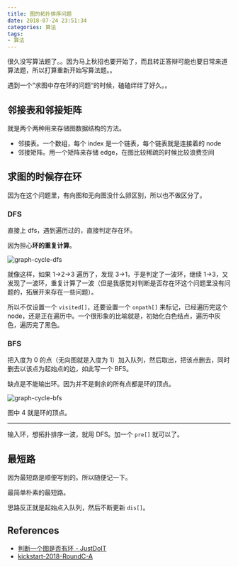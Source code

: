 ```yaml
---
title: 图的拓扑排序问题
date: 2018-07-24 23:51:34
categories: 算法
tags:
- 算法
---
```


很久没写算法题了。。因为马上秋招也要开始了，而且转正答辩可能也要日常来道算法题，所以打算重新开始写算法题。。

遇到一个”求图中存在环的问题“的时候，磕磕绊绊了好久。。

## 邻接表和邻接矩阵
就是两个两种用来存储图数据结构的方法。

- 邻接表。一个数组，每个 index 是一个链表，每个链表就是连接着的 node
- 邻接矩阵。用一个矩阵来存储 edge，在图比较稀疏的时候比较浪费空间

## 求图的时候存在环
因为在这个问题里，有向图和无向图没什么卵区别，所以也不做区分了。

### DFS
直接上 dfs，遇到遍历过的，直接判定存在环。

因为担心**环的重复计算**。

![graph-cycle-dfs](https://i.loli.net/2018/07/25/5b574e888c55b.png)

就像这样，如果 1->2->3 遍历了，发现 3->1，于是判定了一波环，继续 1->3，又发现了一波环，重复计算了一波（但是我感觉对判断是否存在环这个问题里没有问题的，拓展开来存在一些问题）。

所以不仅设置一个 `visited[]`，还要设置一个 `onpath[]` 来标记，已经遍历完这个 node，还是正在遍历中。一个很形象的比喻就是，初始化白色结点，遍历中灰色，遍历完了黑色。

### BFS
把入度为 0 的点（无向图就是入度为 1）加入队列，然后取出，把该点删去，同时删去以该点为起始点的边，如此写一个 BFS。

缺点是不能输出环。因为并不是剩余的所有点都是环的顶点。

![graph-cycle-bfs](https://i.loli.net/2018/07/25/5b5751ac34dbe.png)

图中 4 就是环的顶点。

-----

输入环，想拓扑排序一波，就用 DFS。加一个 `pre[]` 就可以了。

## 最短路
因为最短路是顺便写到的。所以随便记一下。

最简单朴素的最短路。

思路反正就是起始点入队列，然后不断更新 `dis[]`。

## References
- [判断一个图是否有环 - JustDoIT](http://www.cnblogs.com/TenosDoIt/p/3644225.html)
- [kickstart-2018-RoundC-A](https://github.com/pwxcoo/ac-game/blob/master/2018-07/2018-07-24/kickstart-2018-C-A.cpp)
